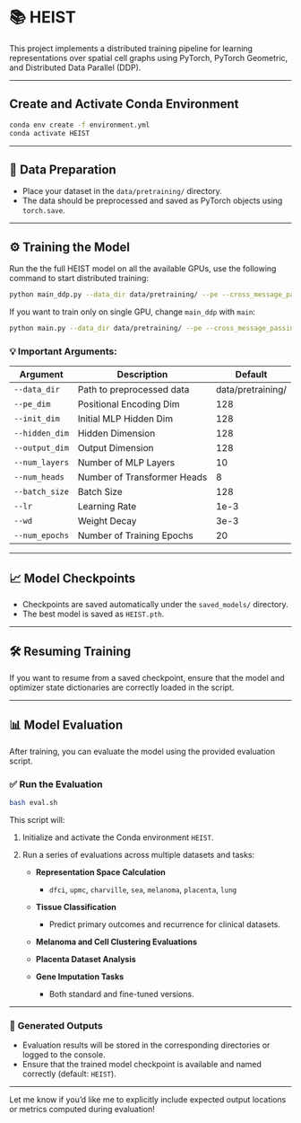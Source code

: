 
# 📚 **HEIST**

This project implements a distributed training pipeline for learning representations over spatial cell graphs using PyTorch, PyTorch Geometric, and Distributed Data Parallel (DDP).

---


## Create and Activate Conda Environment

```bash
conda env create -f environment.yml
conda activate HEIST
```
---

## 📂 **Data Preparation**

* Place your dataset in the `data/pretraining/` directory.
* The data should be preprocessed and saved as PyTorch objects using `torch.save`.

---

## ⚙️ **Training the Model**

Run the the full HEIST model on all the available GPUs, use the following command to start distributed training:

```bash
python main_ddp.py --data_dir data/pretraining/ --pe --cross_message_passing
```

If you want to train only on single GPU, change `main_ddp` with `main`:

```bash
python main.py --data_dir data/pretraining/ --pe --cross_message_passing
```


### 💡 **Important Arguments:**

| Argument       | Description                 | Default           |
| -------------- | --------------------------- | ----------------- |
| `--data_dir`   | Path to preprocessed data   | data/pretraining/ |
| `--pe_dim`     | Positional Encoding Dim     | 128               |
| `--init_dim`   | Initial MLP Hidden Dim      | 128               |
| `--hidden_dim` | Hidden Dimension            | 128               |
| `--output_dim` | Output Dimension            | 128               |
| `--num_layers` | Number of MLP Layers        | 10                |
| `--num_heads`  | Number of Transformer Heads | 8                 |
| `--batch_size` | Batch Size                  | 128                |
| `--lr`         | Learning Rate               | 1e-3              |
| `--wd`         | Weight Decay                | 3e-3              |
| `--num_epochs` | Number of Training Epochs   | 20                |

---

## 📈 **Model Checkpoints**

* Checkpoints are saved automatically under the `saved_models/` directory.
* The best model is saved as `HEIST.pth`.

---

## 🛠 **Resuming Training**

If you want to resume from a saved checkpoint, ensure that the model and optimizer state dictionaries are correctly loaded in the script.

---


## 📊 **Model Evaluation**

After training, you can evaluate the model using the provided evaluation script.

### ✅ **Run the Evaluation**

```bash
bash eval.sh
```

This script will:

1. Initialize and activate the Conda environment `HEIST`.
2. Run a series of evaluations across multiple datasets and tasks:

   * **Representation Space Calculation**

     * `dfci`, `upmc`, `charville`, `sea`, `melanoma`, `placenta`, `lung`
   * **Tissue Classification**

     * Predict primary outcomes and recurrence for clinical datasets.
   * **Melanoma and Cell Clustering Evaluations**
   * **Placenta Dataset Analysis**
   * **Gene Imputation Tasks**

     * Both standard and fine-tuned versions.

---

### 📁 **Generated Outputs**

* Evaluation results will be stored in the corresponding directories or logged to the console.
* Ensure that the trained model checkpoint is available and named correctly (default: `HEIST`).

---

Let me know if you’d like me to explicitly include expected output locations or metrics computed during evaluation!
